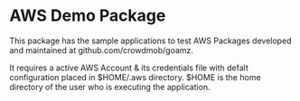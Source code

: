 AWS Demo Package
================

This package has the sample applications to test AWS Packages developed and maintained at github.com/crowdmob/goamz.

It requires a active AWS Account & its credentials file with defalt configuration placed in $HOME/.aws directory. $HOME is the home directory of the user who is executing the application.
